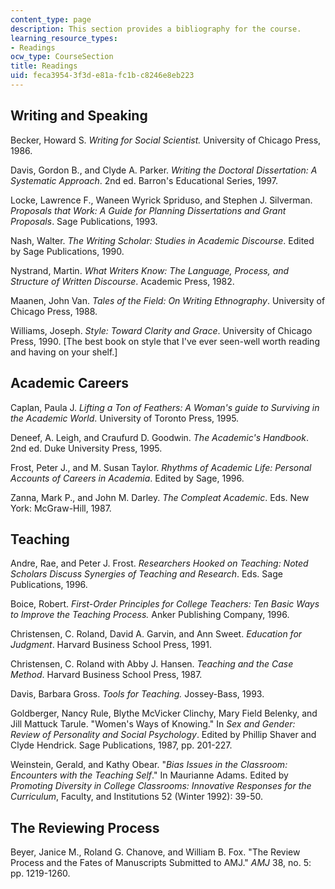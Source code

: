 ```yaml
---
content_type: page
description: This section provides a bibliography for the course.
learning_resource_types:
- Readings
ocw_type: CourseSection
title: Readings
uid: feca3954-3f3d-e81a-fc1b-c8246e8eb223
---
```


Writing and Speaking
--------------------

Becker, Howard S. _Writing for Social Scientist._ University of Chicago Press, 1986.

Davis, Gordon B., and Clyde A. Parker. _Writing the Doctoral Dissertation: A Systematic Approach_. 2nd ed. Barron's Educational Series, 1997.

Locke, Lawrence F., Waneen Wyrick Spriduso, and Stephen J. Silverman. _Proposals that Work: A Guide for Planning Dissertations and Grant Proposals_. Sage Publications, 1993.

Nash, Walter. _The Writing Scholar: Studies in Academic Discourse_. Edited by Sage Publications, 1990.

Nystrand, Martin. _What Writers Know: The Language, Process, and Structure of Written Discourse_. Academic Press, 1982.

Maanen, John Van. _Tales of the Field: On Writing Ethnography_. University of Chicago Press, 1988.

Williams, Joseph. _Style: Toward Clarity and Grace_. University of Chicago Press, 1990. \[The best book on style that I've ever seen-well worth reading and having on your shelf.\]

Academic Careers
----------------

Caplan, Paula J. _Lifting a Ton of Feathers: A Woman's guide to Surviving in the Academic World_. University of Toronto Press, 1995.

Deneef, A. Leigh, and Craufurd D. Goodwin. _The Academic's Handbook_. 2nd ed. Duke University Press, 1995.

Frost, Peter J., and M. Susan Taylor. _Rhythms of Academic Life: Personal Accounts of Careers in Academia_. Edited by Sage, 1996.

Zanna, Mark P., and John M. Darley. _The Compleat Academic_. Eds. New York: McGraw-Hill, 1987.

Teaching
--------

Andre, Rae, and Peter J. Frost. _Researchers Hooked on Teaching: Noted Scholars Discuss Synergies of Teaching and Research_. Eds. Sage Publications, 1996.

Boice, Robert. _First-Order Principles for College Teachers: Ten Basic Ways to Improve the Teaching Process._ Anker Publishing Company, 1996.

Christensen, C. Roland, David A. Garvin, and Ann Sweet. _Education for Judgment_. Harvard Business School Press, 1991.

Christensen, C. Roland with Abby J. Hansen. _Teaching and the Case Method_. Harvard Business School Press, 1987.

Davis, Barbara Gross. _Tools for Teaching._ Jossey-Bass, 1993.

Goldberger, Nancy Rule, Blythe McVicker Clinchy, Mary Field Belenky, and Jill Mattuck Tarule. "Women's Ways of Knowing." In _Sex and Gender: Review of Personality and Social Psychology_. Edited by Phillip Shaver and Clyde Hendrick. Sage Publications, 1987, pp. 201-227.

Weinstein, Gerald, and Kathy Obear. "_Bias Issues in the Classroom: Encounters with the Teaching Self_." In Maurianne Adams. Edited by _Promoting Diversity in College Classrooms: Innovative Responses for the Curriculum_, Faculty, and Institutions 52 (Winter 1992): 39-50.

The Reviewing Process
---------------------

Beyer, Janice M., Roland G. Chanove, and William B. Fox. "The Review Process and the Fates of Manuscripts Submitted to AMJ." _AMJ_ 38, no. 5: pp. 1219-1260.